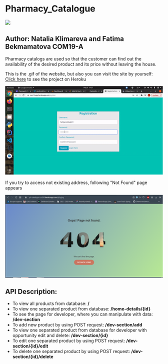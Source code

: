 # Pharmacy_Catalogue


<img src="https://upload.wikimedia.org/wikipedia/en/0/07/Ala-Too_International_University_Seal.png" width="20%" />

## Author: Natalia Klimareva and Fatima Bekmamatova COM19-A

Pharmacy catalogs are used so that the customer can find out the availability of the desired product and its price without leaving the house.

This is the .gif of the website, but also you can visit the site by yourself: [Click here](https://ph-catalogue-cs204.herokuapp.com) to see the project on Heroku

![Alt Text](https://github.com/Fattijenishbek/extra_files/blob/master/ezgif.com-gif-maker.gif)


If you try to access not existing address, following "Not Found" page appears

<img src="https://github.com/MIA1kl/Pharmacy_Catalogue/blob/master/images/2021-03-19_01-45-02.png" /> 

## API Description:

* To view all products from database: **/**
* To view one separated product from database: **/home-details/{id}**
* To see the page for developer, where you can manipulate with data: **/dev-section**
* To add new product by using POST request: **/dev-section/add**
* To view one separated product from database for developer with opportunity edit and delete: **/dev-section/{id}**
* To edit one separated product by using POST request: **/dev-section/{id}/edit**
* To delete one separated product by using POST request: **/dev-section/{id}/delete**
